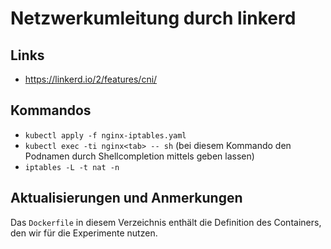 # Netzwerkumleitung durch linkerd

## Links

* https://linkerd.io/2/features/cni/

## Kommandos

  * `kubectl apply -f nginx-iptables.yaml`
  * `kubectl exec -ti nginx<tab> -- sh` (bei diesem Kommando den Podnamen durch Shellcompletion mittels <tab> geben lassen)
  * `iptables -L -t nat -n`

## Aktualisierungen und Anmerkungen

Das `Dockerfile` in diesem Verzeichnis enthält die Definition des Containers, den wir für die Experimente nutzen. 